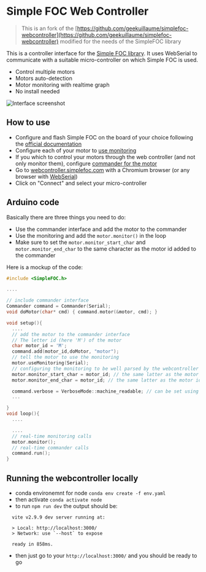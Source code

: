 # Simple FOC Web Controller

> This is an fork of the [https://github.com/geekuillaume/simplefoc-webcontroller](https://github.com/geekuillaume/simplefoc-webcontroller) modified for the needs of the SimpleFOC library 

This is a controller interface for the [Simple FOC library](https://github.com/simplefoc/Arduino-FOC). It uses WebSerial to communicate with a suitable micro-controller on which Simple FOC is used.

- Control multiple motors
- Motors auto-detection
- Motor monitoring with realtime graph
- No install needed

![Interface screenshot](https://docs.simplefoc.com/extras/Images/webcontroller.gif)

## How to use

- Configure and flash Simple FOC on the board of your choice following the [official documentation](https://docs.simplefoc.com/webcontroller)
- Configure each of your motor to [use monitoring](https://docs.simplefoc.com/monitoring)
- If you which to control your motors through the web controller (and not only monitor them), configure [commander for the motor](https://docs.simplefoc.com/commander_interface)
- Go to [webcontroller.simplefoc.com](https://webcontroller.simplefoc.com) with a Chromium browser (or any browser with [WebSerial](https://caniuse.com/web-serial))
- Click on "Connect" and select your micro-controller


## Arduino code
Basically there are three things you need to do:

- Use the commander interface and add the motor to the commander
- Use the monitoring and add the `motor.monitor()` in the loop
- Make sure to set the `motor.monitor_start_char` and `motor.monitor_end_char` to the same character as the motor id added to the commander

Here is a mockup of the code:

```cpp
#include <SimpleFOC.h>

....

// include commander interface
Commander command = Commander(Serial);
void doMotor(char* cmd) { command.motor(&motor, cmd); }

void setup(){
  ....
  // add the motor to the commander interface
  // The letter id (here 'M') of the motor
  char motor_id = 'M';
  command.add(motor_id,doMotor, "motor");
  // tell the motor to use the monitoring
  motor.useMonitoring(Serial);
  // configuring the monitoring to be well parsed by the webcontroller
  motor.monitor_start_char = motor_id; // the same latter as the motor id in the commander 
  motor.monitor_end_char = motor_id; // the same latter as the motor id in the commander 

  command.verbose = VerboseMode::machine_readable; // can be set using the webcontroller - optional
  ...

}
void loop(){
  ....

  ....
  // real-time monitoring calls
  motor.monitor();
  // real-time commander calls
  command.run();
}
```


## Running the webcontroller locally

- conda environemnt for node
`conda env create -f env.yaml`
- then activate
`conda activate node`
- to run
`npm run dev`
the output should be:
```
  vite v2.9.9 dev server running at:

  > Local: http://localhost:3000/
  > Network: use `--host` to expose

  ready in 858ms.
```
- then just go to your `http://localhost:3000/` and you should be ready to go
